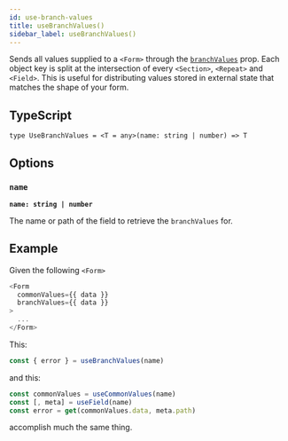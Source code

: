 ```yaml
---
id: use-branch-values
title: useBranchValues()
sidebar_label: useBranchValues()
---
```


Sends all values supplied to a `<Form>` through the [`branchValues`](./form#branchvalues) prop. Each object key is split at the intersection of every `<Section>`, `<Repeat>` and `<Field>`. This is useful for distributing values stored in external state that matches the shape of your form.

## TypeScript

`type UseBranchValues = <T = any>(name: string | number) => T`

## Options

### `name`

**`name: string | number`**

The name or path of the field to retrieve the `branchValues` for.


## Example

Given the following `<Form>`

```js
<Form
  commonValues={{ data }}
  branchValues={{ data }}
>
  ...
</Form>
```

This:

```js
const { error } = useBranchValues(name)
```
and this:
```js
const commonValues = useCommonValues(name)
const [, meta] = useField(name)
const error = get(commonValues.data, meta.path)
```

accomplish much the same thing.